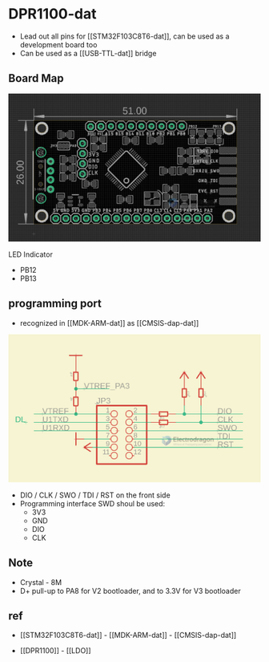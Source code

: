 
# DPR1100-dat 

- Lead out all pins for [[STM32F103C8T6-dat]], can be used as a development board too 
- Can be used as a [[USB-TTL-dat]] bridge

## Board Map 

![](2023-11-06-15-07-30.png)

LED Indicator 
- PB12
- PB13


## programming port 

- recognized in [[MDK-ARM-dat]] as [[CMSIS-dap-dat]]

![](2023-11-06-15-14-16.png)

- DIO / CLK / SWO / TDI / RST on the front side 
- Programming interface SWD shoul be used: 
  - 3V3
  - GND
  - DIO
  - CLK



## Note 
- Crystal - 8M
- D+ pull-up to PA8 for V2 bootloader, and to 3.3V for V3 bootloader 


## ref 

- [[STM32F103C8T6-dat]] - [[MDK-ARM-dat]] - [[CMSIS-dap-dat]]

- [[DPR1100]] - [[LDO]]